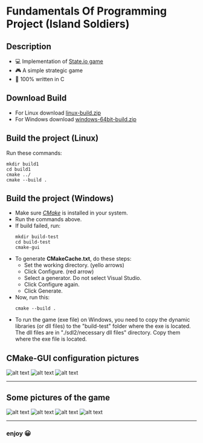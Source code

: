 # Fundamentals Of Programming Project (Island Soldiers)

## Description

- 💻 Implementation of [State.io game](https://play.google.com/store/apps/details?id=io.state.fight&hl=en&gl=US)
- 🎮 A simple strategic game
- 💯 100% written in C

## Download Build

- For Linux download [linux-build.zip](https://github.com/satayyeb/fop-project/blob/main/linux-build.zip)
- For Windows download [windows-64bit-build.zip](https://github.com/satayyeb/fop-project/blob/main/windows-64bit-build.zip)

## Build the project (Linux)
Run these commands:
```
mkdir build1
cd build1
cmake ../
cmake --build .
```

## Build the project (Windows)
- Make sure [*CMake*](https://cmake.org/download/) is installed in your system.
- Run the commands above.
- If build failed, run:
  ```
  mkdir build-test
  cd build-test
  cmake-gui
  ```
- To generate **CMakeCache.txt**, do these steps:
  - Set the working directory. (yello arrows)
  - Click Configure. (red arrow)
  - Select a generator. Do not select Visual Studio.
  - Click Configure again.
  - Click Generate.
- Now, run this:
  ```
  cmake --build .
  ```
- To run the game (exe file) on Windows, you need to copy the dynamic libraries (or dll files) to the "build-test" folder where the exe is located. The dll files are in "./sdl2/necessary dll files" directory. Copy them where the exe file is located.

## CMake-GUI configuration pictures

![alt text](https://s6.uupload.ir/files/f1_3xbo.jpg)
![alt text](https://s6.uupload.ir/files/f2_rf64.jpg)
![alt text](https://s6.uupload.ir/files/f4_5vcn.jpg)

---

## Some pictures of the game
![alt text](https://s6.uupload.ir/files/1_zu.jpg)
![alt text](https://s6.uupload.ir/files/2_8xkn.jpg)
![alt text](https://s6.uupload.ir/files/3_i7dm.jpg)
![alt text](https://s6.uupload.ir/files/4_zbtc.jpg)

---


### enjoy 😀
